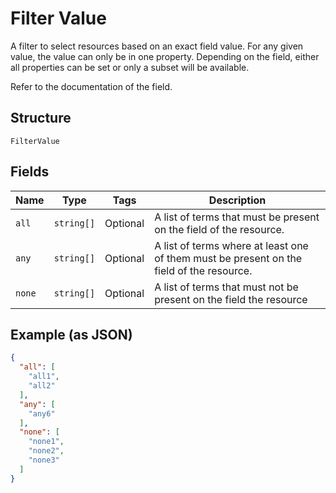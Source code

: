 
# Filter Value

A filter to select resources based on an exact field value. For any given
value, the value can only be in one property. Depending on the field, either
all properties can be set or only a subset will be available.

Refer to the documentation of the field.

## Structure

`FilterValue`

## Fields

| Name | Type | Tags | Description |
|  --- | --- | --- | --- |
| `all` | `string[]` | Optional | A list of terms that must be present on the field of the resource. |
| `any` | `string[]` | Optional | A list of terms where at least one of them must be present on the<br>field of the resource. |
| `none` | `string[]` | Optional | A list of terms that must not be present on the field the resource |

## Example (as JSON)

```json
{
  "all": [
    "all1",
    "all2"
  ],
  "any": [
    "any6"
  ],
  "none": [
    "none1",
    "none2",
    "none3"
  ]
}
```

